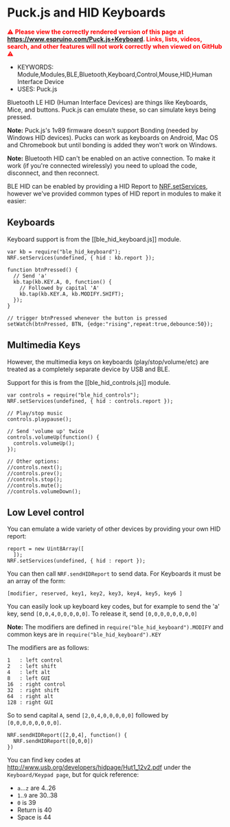 <!--- Copyright (c) 2016 Gordon Williams, Pur3 Ltd. See the file LICENSE for copying permission. -->
Puck.js and HID Keyboards
=========================

<span style="color:red">:warning: **Please view the correctly rendered version of this page at https://www.espruino.com/Puck.js+Keyboard. Links, lists, videos, search, and other features will not work correctly when viewed on GitHub** :warning:</span>

* KEYWORDS: Module,Modules,BLE,Bluetooth,Keyboard,Control,Mouse,HID,Human Interface Device
* USES: Puck.js

Bluetooth LE HID (Human Interface Devices) are things like Keyboards, Mice,
and buttons. Puck.js can emulate these, so can simulate keys being pressed.

**Note:** Puck.js's 1v89 firmware doesn't support Bonding (needed by Windows HID devices). Pucks can work as keyboards on Android, Mac OS and Chromebook but until bonding is added they won't work on Windows.

**Note:** Bluetooth HID can't be enabled on an active connection. To make it work (if you're connected wirelessly) you need to upload the code, disconnect, and then reconnect.

BLE HID can be enabled by providing a HID Report to [NRF.setServices](/Reference#l_NRF_setServices),
however we've provided common types of HID report in modules to make it easier:


Keyboards
---------

Keyboard support is from the [[ble_hid_keyboard.js]] module.

```
var kb = require("ble_hid_keyboard");
NRF.setServices(undefined, { hid : kb.report });

function btnPressed() {
  // Send 'a'
  kb.tap(kb.KEY.A, 0, function() {
    // Followed by capital 'A'
    kb.tap(kb.KEY.A, kb.MODIFY.SHIFT);
  });
}

// trigger btnPressed whenever the button is pressed
setWatch(btnPressed, BTN, {edge:"rising",repeat:true,debounce:50});
```


Multimedia Keys
---------------

However, the multimedia keys on keyboards (play/stop/volume/etc) are treated
as a completely separate device by USB and BLE.

Support for this is from the [[ble_hid_controls.js]] module.

```
var controls = require("ble_hid_controls");
NRF.setServices(undefined, { hid : controls.report });

// Play/stop music
controls.playpause();

// Send 'volume up' twice
controls.volumeUp(function() {
  controls.volumeUp();
});

// Other options:
//controls.next();
//controls.prev();
//controls.stop();
//controls.mute();
//controls.volumeDown();
```


Low Level control
------------------

You can emulate a wide variety of other devices by providing your own HID report:

```
report = new Uint8Array([
  ]);
NRF.setServices(undefined, { hid : report });
```

You can then call `NRF.sendHIDReport` to send data. For Keyboards it must be an array of the form:

```
[modifier, reserved, key1, key2, key3, key4, key5, key6 ]
```

You can easily look up keyboard key codes, but for example
to send the 'a' key, send `[0,0,4,0,0,0,0,0]`. To release
it, send `[0,0,0,0,0,0,0,0]`

**Note:** The modifiers are defined in `require("ble_hid_keyboard").MODIFY` and
common keys are in `require("ble_hid_keyboard").KEY`

The modifiers are as follows:

```
1   : left control
2   : left shift
4   : left alt
8   : left GUI
16  : right control
32  : right shift
64  : right alt
128 : right GUI
```

So to send capital `A`, send `[2,0,4,0,0,0,0,0]` followed by `[0,0,0,0,0,0,0,0]`.

```
NRF.sendHIDReport([2,0,4], function() {
  NRF.sendHIDReport([0,0,0])
})
```

You can find key codes at http://www.usb.org/developers/hidpage/Hut1_12v2.pdf
under the `Keyboard/Keypad page`, but for quick reference:

* `a`...`z` are 4..26
* `1`..`9` are 30..38
* `0` is 39
* Return is 40
* Space is 44
